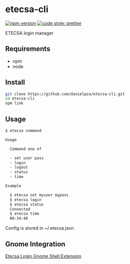 # etecsa-cli

[![npm version](https://img.shields.io/npm/v/etecsa-cli.svg)](https://www.npmjs.com/package/etecsa-cli)
[![code style: prettier](https://img.shields.io/badge/code_style-prettier-ff69b4.svg?style=flat-square)](https://github.com/prettier/prettier)

ETECSA login manager

## Requirements

- npm
- node

## Install

```sh
git clone https://github.com/danielpza/etecsa-cli.git
cd etecsa-cli
npm link
```

## Usage

```sh
$ etecsa command

Usage

  Command one of

  - set user pass
  - login
  - logout
  - status
  - time

Example

  $ etecsa set myuser mypass
  $ etecsa login
  $ etecsa status
  Connected
  $ etecsa time
  00:34:48
```

Config is stored in ~/.etecsa.json

## Gnome Integration

[Etecsa Login Gnome Shell Extension](https://github.com/danielpza/etecsa-login-gnome-shell-extension)
